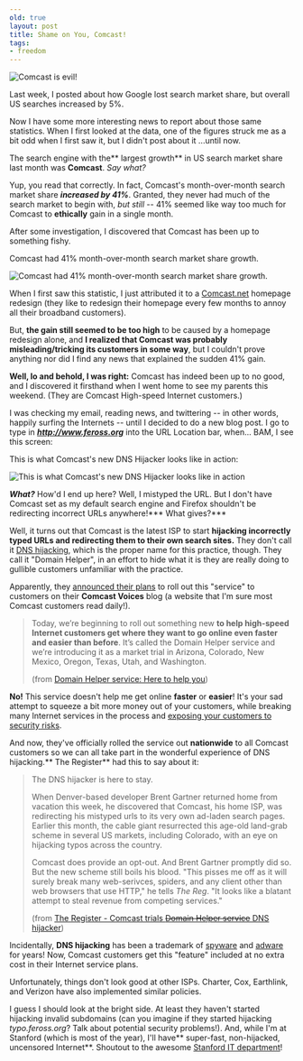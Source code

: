 ```yaml
---
old: true
layout: post
title: Shame on You, Comcast!
tags:
- freedom
---
```


![Comcast is evil!](/images/evil-comcast-logo.jpg)

Last week, I posted about how Google lost search market share, but overall US searches increased by 5%.

Now I have some more interesting news to report about those same statistics. When I first looked at the data, one of the figures  struck me as a bit odd when I first saw it, but I didn't post about it ...until now.

The search engine with the** largest growth** in US search market share last month was **Comcast**. *Say what?*

Yup, you read that correctly. In fact, Comcast's month-over-month search market share ***increased by 41%***. Granted, they never had much of the search market to begin with, *but still* -- 41% seemed like way too much for Comcast to **ethically** gain in a single month.

After some investigation, I discovered that Comcast has been up to something fishy.

Comcast had 41% month-over-month search market share growth.

![Comcast had 41% month-over-month search market share growth.](/images/comcast-search-increase.png)

When I first saw this statistic, I just attributed it to a [Comcast.net](http://www.comcast.net) homepage redesign (they like to redesign their homepage every few months to annoy all their broadband customers).

But, **the gain still seemed to be too high** to be caused by a homepage redesign alone, and **I realized that Comcast was probably misleading/tricking its customers in some way**, but I couldn't prove anything nor did I find any news that explained the sudden 41% gain.

**Well, lo and behold, I was right:** Comcast has indeed been up to no good, and I discovered it firsthand when I went home to see my parents this weekend. (They are Comcast High-speed Internet customers.)

I was checking my email, reading news, and twittering -- in other words, happily surfing the Internets -- until I decided to do a new blog post. I go to type in ***http://www.feross.org*** into the URL Location bar, when... BAM, I see this screen:

This is what Comcast's new DNS Hijacker looks like in action:

![This is what Comcast's new DNS Hijacker looks like in action](/images/comcast-dns-hijacker.png)

***What?*** How'd I end up here? Well, I mistyped the URL. But I don't have Comcast set as my default search engine and Firefox shouldn't be redirecting incorrect URLs anywhere!*** What gives?***

Well, it turns out that Comcast is the latest ISP to start **hijacking incorrectly typed URLs and redirecting them to their own search sites.** They don't call it [DNS hijacking](http://en.wikipedia.org/wiki/DNS_hijacking), which is the proper name for this practice, though. They call it "Domain Helper", in an effort to hide what it is they are really doing to gullible customers unfamiliar with the practice.

Apparently, they [announced their plans](http://www.comcastvoices.com/2009/07/domain-helper-service-here-to-help-you.html) to roll out this "service" to customers on their **Comcast Voices** blog (a website that I'm sure most Comcast customers read daily!).

>Today, we’re beginning to roll out something new **to help high-speed Internet customers get where they want to go online even faster and easier than before**. It’s called the Domain Helper service and we’re introducing it as a market trial in Arizona, Colorado, New Mexico, Oregon, Texas, Utah, and Washington.
>
>(from [Domain Helper service: Here to help you](http://www.comcastvoices.com/2009/07/domain-helper-service-here-to-help-you.html))

**No!** This service doesn't help me get online **faster** or **easier**! It's your sad attempt to squeeze a bit more money out of your customers, while breaking many Internet services in the process and [exposing your customers to security risks](http://blog.washingtonpost.com/securityfix/2008/04/when_monetizing_isp_traffic_go.html).

And now, they've officially rolled the service out **nationwide** to all Comcast customers so we can all take part in the wonderful experience of DNS hijacking.** The Register** had this to say about it:

> The DNS hijacker is here to stay.
>
> When Denver-based developer Brent Gartner returned home from vacation this week, he discovered that Comcast, his home ISP, was redirecting his mistyped urls to its very own ad-laden search pages. Earlier this month, the cable giant resurrected this age-old land-grab scheme in several US markets, including Colorado, with an eye on hijacking typos across the country.
>
> Comcast does provide an opt-out. And Brent Gartner promptly did so. But the new scheme still boils his blood. "This pisses me off as it will surely break many web-serivces, spiders, and any client other than web browsers that use HTTP," he tells *The Reg*. "It looks like a blatant attempt to steal revenue from competing services."
>
>(from [The Register - Comcast trials <del datetime="2009-08-23T08:35:11+00:00">Domain Helper service</del> DNS hijacker](http://www.theregister.co.uk/2009/07/28/comcast_dns_hijacker/d))

Incidentally, **DNS hijacking** has been a trademark of [spyware](http://en.wikipedia.org/wiki/Spyware) and [adware](http://en.wikipedia.org/wiki/Adware) for years! Now, Comcast customers get this "feature" included at no extra cost in their Internet service plans.

Unfortunately, things don't look good at other ISPs. Charter, Cox, Earthlink, and Verizon have also implemented similar policies.

I guess I should look at the bright side. At least they haven't started hijacking invalid subdomains (can you imagine if they started hijacking *typo.feross.org*? Talk about potential security problems!). And, while I'm at Stanford (which is most of the year), I'll have** super-fast, non-hijacked, uncensored Internet**. Shoutout to the awesome [Stanford IT department](http://www.stanford.edu/dept/its/)!